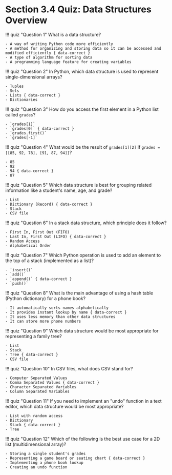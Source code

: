 # Section 3.4 Quiz: Data Structures Overview

!!! quiz "Question 1"
    What is a data structure?

    - A way of writing Python code more efficiently
    - A method for organizing and storing data so it can be accessed and modified efficiently { data-correct }
    - A type of algorithm for sorting data
    - A programming language feature for creating variables

!!! quiz "Question 2"
    In Python, which data structure is used to represent single-dimensional arrays?

    - Tuples
    - Sets
    - Lists { data-correct }
    - Dictionaries

!!! quiz "Question 3"
    How do you access the first element in a Python list called `grades`?

    - `grades[1]`
    - `grades[0]` { data-correct }
    - `grades.first()`
    - `grades[-1]`

!!! quiz "Question 4"
    What would be the result of `grades[1][2]` if `grades = [[85, 92, 78], [91, 87, 94]]`?

    - 85
    - 92
    - 94 { data-correct }
    - 87

!!! quiz "Question 5"
    Which data structure is best for grouping related information like a student's name, age, and grade?

    - List
    - Dictionary (Record) { data-correct }
    - Stack
    - CSV file

!!! quiz "Question 6"
    In a stack data structure, which principle does it follow?

    - First In, First Out (FIFO)
    - Last In, First Out (LIFO) { data-correct }
    - Random Access
    - Alphabetical Order

!!! quiz "Question 7"
    Which Python operation is used to add an element to the top of a stack (implemented as a list)?

    - `insert()`
    - `add()`
    - `append()` { data-correct }
    - `push()`

!!! quiz "Question 8"
    What is the main advantage of using a hash table (Python dictionary) for a phone book?

    - It automatically sorts names alphabetically
    - It provides instant lookup by name { data-correct }
    - It uses less memory than other data structures
    - It can store more phone numbers

!!! quiz "Question 9"
    Which data structure would be most appropriate for representing a family tree?

    - List
    - Stack
    - Tree { data-correct }
    - CSV file

!!! quiz "Question 10"
    In CSV files, what does CSV stand for?

    - Computer Separated Values
    - Comma Separated Values { data-correct }
    - Character Separated Variables
    - Column Separated Variables

!!! quiz "Question 11"
    If you need to implement an "undo" function in a text editor, which data structure would be most appropriate?

    - List with random access
    - Dictionary
    - Stack { data-correct }
    - Tree

!!! quiz "Question 12"
    Which of the following is the best use case for a 2D list (multidimensional array)?

    - Storing a single student's grades
    - Representing a game board or seating chart { data-correct }
    - Implementing a phone book lookup
    - Creating an undo function
